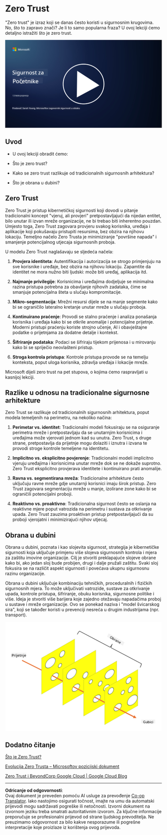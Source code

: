 <!--
CO_OP_TRANSLATOR_METADATA:
{
  "original_hash": "75f77f972d2233c584f87c1eb96c983b",
  "translation_date": "2025-09-03T20:32:34+00:00",
  "source_file": "1.5 Zero trust.md",
  "language_code": "hr"
}
-->
# Zero Trust

"Zero trust" je izraz koji se danas često koristi u sigurnosnim krugovima. No, što to zapravo znači? Je li to samo popularna fraza? U ovoj lekciji ćemo detaljno istražiti što je zero trust.

[![Pogledajte video](../../translated_images/1-5_placeholder.36b707a8de54c96991f42d1e0a5979771993f470834d818e581c8de8c447bc5b.hr.png)](https://learn-video.azurefd.net/vod/player?id=ee1551cc-e7a5-4db6-a897-c286abe68a69)

## Uvod

 - U ovoj lekciji obradit ćemo:
   
   
 - Što je zero trust?

   
  

 - Kako se zero trust razlikuje od tradicionalnih sigurnosnih arhitektura?

   
   

 - Što je obrana u dubini?

## Zero Trust

Zero Trust je pristup kibernetičkoj sigurnosti koji dovodi u pitanje tradicionalni koncept "vjeruj, ali provjeri" pretpostavljajući da nijedan entitet, bilo unutar ili izvan mreže organizacije, ne bi trebao biti inherentno pouzdan. Umjesto toga, Zero Trust zagovara provjeru svakog korisnika, uređaja i aplikacije koji pokušavaju pristupiti resursima, bez obzira na njihovu lokaciju. Temeljno načelo Zero Trusta je minimiziranje "površine napada" i smanjenje potencijalnog utjecaja sigurnosnih proboja.

U modelu Zero Trust naglašavaju se sljedeća načela:

1. **Provjera identiteta**: Autentifikacija i autorizacija se strogo primjenjuju na sve korisnike i uređaje, bez obzira na njihovu lokaciju. Zapamtite da identitet ne mora nužno biti ljudski: može biti uređaj, aplikacija itd.

2. **Najmanje privilegije**: Korisnicima i uređajima dodjeljuje se minimalna razina pristupa potrebna za obavljanje njihovih zadataka, čime se smanjuje potencijalna šteta u slučaju kompromitacije.

3. **Mikro-segmentacija**: Mrežni resursi dijele se na manje segmente kako bi se ograničilo lateralno kretanje unutar mreže u slučaju proboja.

4. **Kontinuirano praćenje**: Provodi se stalno praćenje i analiza ponašanja korisnika i uređaja kako bi se otkrile anomalije i potencijalne prijetnje. Moderni pristupi praćenju koriste strojno učenje, AI i obavještajne podatke o prijetnjama za dodatne detalje i kontekst.

5. **Šifriranje podataka**: Podaci se šifriraju tijekom prijenosa i u mirovanju kako bi se spriječio neovlašteni pristup.

6. **Stroga kontrola pristupa**: Kontrole pristupa provode se na temelju konteksta, poput uloga korisnika, zdravlja uređaja i lokacije mreže.

Microsoft dijeli zero trust na pet stupova, o kojima ćemo raspravljati u kasnijoj lekciji.

## Razlike u odnosu na tradicionalne sigurnosne arhitekture

Zero Trust se razlikuje od tradicionalnih sigurnosnih arhitektura, poput modela temeljenih na perimetru, na nekoliko načina:

1. **Perimetar vs. identitet**: Tradicionalni modeli fokusiraju se na osiguranje perimetra mreže i pretpostavljaju da se unutarnjim korisnicima i uređajima može vjerovati jednom kad su unutra. Zero Trust, s druge strane, pretpostavlja da prijetnje mogu dolaziti i iznutra i izvana te provodi stroge kontrole temeljene na identitetu.

2. **Implicitno vs. eksplicitno povjerenje**: Tradicionalni modeli implicitno vjeruju uređajima i korisnicima unutar mreže dok se ne dokaže suprotno. Zero Trust eksplicitno provjerava identitete i kontinuirano prati anomalije.

3. **Ravna vs. segmentirana mreža**: Tradicionalne arhitekture često uključuju ravne mreže gdje unutarnji korisnici imaju širok pristup. Zero Trust zagovara segmentaciju mreže u manje, izolirane zone kako bi se ograničili potencijalni proboji.

4. **Reaktivno vs. proaktivno**: Tradicionalna sigurnost često se oslanja na reaktivne mjere poput vatrozida na perimetru i sustava za otkrivanje upada. Zero Trust zauzima proaktivan pristup pretpostavljajući da su proboji vjerojatni i minimizirajući njihov utjecaj.

## Obrana u dubini

Obrana u dubini, poznata i kao slojevita sigurnost, strategija je kibernetičke sigurnosti koja uključuje primjenu više slojeva sigurnosnih kontrola i mjera za zaštitu imovine organizacije. Cilj je stvoriti preklapajuće slojeve obrane kako bi, ako jedan sloj bude probijen, drugi i dalje pružali zaštitu. Svaki sloj fokusira se na različit aspekt sigurnosti i povećava ukupnu sigurnosnu razinu organizacije.

Obrana u dubini uključuje kombinaciju tehničkih, proceduralnih i fizičkih sigurnosnih mjera. To može uključivati vatrozide, sustave za otkrivanje upada, kontrole pristupa, šifriranje, obuku korisnika, sigurnosne politike i više. Ideja je stvoriti više barijera koje zajedno otežavaju napadačima proboj u sustave i mreže organizacije. Ovo se ponekad naziva i "model švicarskog sira", koji se također koristi u prevenciji nesreća u drugim industrijama (npr. transport).

![image](../../translated_images/swisscheese.dc1f2a129515c5af146d3fe0b5e69305e16bfb7ae348d0e4d59a02ada9f5e92b.hr.png)

## Dodatno čitanje

[Što je Zero Trust?](https://learn.microsoft.com/security/zero-trust/zero-trust-overview?WT.mc_id=academic-96948-sayoung)

[Evolucija Zero Trusta – Microsoftov pozicijski dokument](https://query.prod.cms.rt.microsoft.com/cms/api/am/binary/RWJJdT?WT.mc_id=academic-96948-sayoung)

[Zero Trust i BeyondCorp Google Cloud | Google Cloud Blog](https://cloud.google.com/blog/topics/developers-practitioners/zero-trust-and-beyondcorp-google-cloud)

---

**Odricanje od odgovornosti**:  
Ovaj dokument je preveden pomoću AI usluge za prevođenje [Co-op Translator](https://github.com/Azure/co-op-translator). Iako nastojimo osigurati točnost, imajte na umu da automatski prijevodi mogu sadržavati pogreške ili netočnosti. Izvorni dokument na izvornom jeziku treba smatrati autoritativnim izvorom. Za ključne informacije preporučuje se profesionalni prijevod od strane ljudskog prevoditelja. Ne preuzimamo odgovornost za bilo kakve nesporazume ili pogrešne interpretacije koje proizlaze iz korištenja ovog prijevoda.